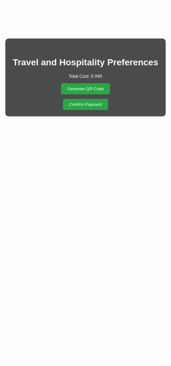 # IIMkashi-SM
Find comfort and convenience with KashiStay. Your ideal platform for booking accommodation and transfers for a memorable 3-day visit to IIM Kashipur, Uttarakhand
<!DOCTYPE html>
<html lang="en">
<head>
    <meta charset="UTF-8">
    <meta name="viewport" content="width=device-width, initial-scale=1.0">
    <title>Travel and Hospitality Preferences</title>
    <style>
        body {
            background-image: url('IIM.jpg'); /* Add the path to your image */
            background-size: cover;
            background-position: center;
            font-family: Arial, sans-serif;
            color: #fff;
            text-align: center;
            padding: 20px;
        }
        .container {
            background: rgba(0, 0, 0, 0.7);
            padding: 20px;
            border-radius: 10px;
            max-width: 600px;
            margin: 0 auto;
        }
        input, select {
            margin: 10px 0;
            padding: 10px;
            border-radius: 5px;
            border: none;
            width: 100%;
        }
        button {
            padding: 10px 20px;
            border: none;
            border-radius: 5px;
            background: #28a745;
            color: #fff;
            cursor: pointer;
        }
        button:hover {
            background: #218838;
        }
    </style>
</head>
<body>
    <div class="container">
        <h1>Travel and Hospitality Preferences</h1>
        <form id="preferencesForm">
            <!-- Preferences will be added here -->
            <div id="preferencesContainer"></div>
            <p>Total Cost: <span id="totalCost">0</span> INR</p>
            <button type="button" onclick="generateQRCode()">Generate QR Code</button>
        </form>
        <div id="qrCodeContainer"></div>
        <button type="button" onclick="confirmPayment()">Confirm Payment</button>
    </div>

    <script src="https://cdnjs.cloudflare.com/ajax/libs/qrious/4.0.2/qrious.min.js"></script>
    <script>
        const preferences = [
            { name: 'Accommodation', options: [{ type: 'Single Room', cost: 2000 }, { type: 'Double Room', cost: 3000 }] },
            { name: 'Transport', options: [{ type: 'Bus', cost: 500 }, { type: 'Car', cost: 1500 }] },
        ];

        function loadPreferences() {
            const container = document.getElementById('preferencesContainer');
            preferences.forEach(pref => {
                const div = document.createElement('div');
                div.innerHTML = `<label>${pref.name}</label>
                                <select onchange="calculateTotal()">
                                    ${pref.options.map(opt => `<option value="${opt.cost}">${opt.type} - ${opt.cost} INR</option>`).join('')}
                                </select>`;
                container.appendChild(div);
            });
        }

        function calculateTotal() {
            const selects = document.querySelectorAll('#preferencesContainer select');
            let total = 0;
            selects.forEach(select => {
                total += parseInt(select.value);
            });
            document.getElementById('totalCost').innerText = total;
        }

        function generateQRCode() {
            const totalCost = document.getElementById('totalCost').innerText;
            const qr = new QRious({
                element: document.getElementById('qrCodeContainer'),
                value: `upi://pay?pa=9993069529@pz&pn=Manish Choudhary&am=${totalCost}&cu=INR`,
                size: 200
            });
        }

        function confirmPayment() {
            // Placeholder for confirming payment logic and updating Google Form
            alert('Payment confirmed and Google Form updated.');
        }

        document.addEventListener('DOMContentLoaded', loadPreferences);
    </script>
</body>
</html>
